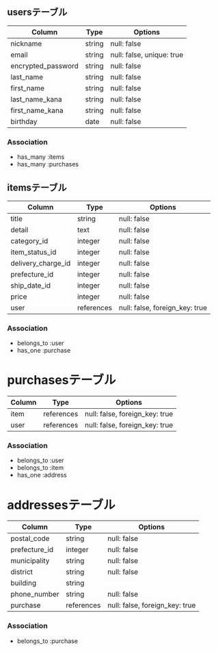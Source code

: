 ## usersテーブル

| Column | Type | Options |
| ------ | --- | --- |
| nickname | string | null: false |
| email | string | null: false, unique: true |
| encrypted_password | string | null: false |
| last_name | string | null: false |
| first_name | string | null: false |
| last_name_kana | string | null: false |
| first_name_kana | string | null: false |
| birthday | date | null: false |

### Association
- has_many :items
- has_many :purchases


## itemsテーブル

| Column | Type | Options |
| ------ | --- | --- |
| title | string | null: false |
| detail | text | null: false |
| category_id | integer | null: false |
| item_status_id | integer | null: false |
| delivery_charge_id | integer | null: false |
| prefecture_id | integer | null: false |
| ship_date_id | integer | null: false |
| price | integer | null: false |
| user | references | null: false, foreign_key: true |

### Association
- belongs_to :user
- has_one :purchase


# purchasesテーブル

| Column | Type | Options |
| ------ | --- | --- |
| item | references | null: false, foreign_key: true |
| user | references | null: false, foreign_key: true |

### Association
- belongs_to :user
- belongs_to :item
- has_one :address


# addressesテーブル

| Column | Type | Options |
| ------ | --- | --- |
| postal_code | string | null: false |
| prefecture_id | integer | null: false |
| municipality | string | null: false |
| district | string | null: false |
| building | string |  |
| phone_number | string | null: false |
| purchase | references | null: false, foreign_key: true |

### Association
- belongs_to :purchase



